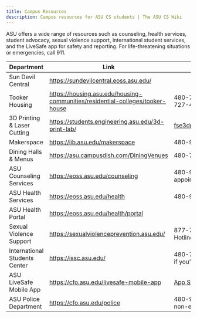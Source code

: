```yaml
---
title: Campus Resources
description: Campus resources for ASU CS students | The ASU CS Wiki
---
```


ASU offers a wide range of resources such as counseling, health services, student advocacy, sexual violence support, international student services, and the LiveSafe app for safety and reporting. For life-threatening situations or emergencies, call 911.

| Department                    | Link                                                                          | Contact                                                                                                                                                           |
| ----------------------------- | ----------------------------------------------------------------------------- | ----------------------------------------------------------------------------------------------------------------------------------------------------------------- |
| Sun Devil Central             | https://sundevilcentral.eoss.asu.edu/                                         |                                                                                                                                                                   |
| Tooker Housing                | https://housing.asu.edu/housing-communities/residential-colleges/tooker-house | 480-727-4956, 480-727-4957                                                                                                                                        |
| 3D Printing & Laser Cutting   | https://students.engineering.asu.edu/3d-print-lab/                            | fse3dprintlab@gmail.com                                                                                                                                           |
| Makerspace                    | https://lib.asu.edu/makerspace                                                | 480-965-4619                                                                                                                                                      |
| Dining Halls & Menus          | https://asu.campusdish.com/DiningVenues                                       | 480-727-3463                                                                                                                                                      |
| ASU Counseling Services       | https://eoss.asu.edu/counseling                                               | 480-965-6146 (for appointments)                                                                                                                                   |
| ASU Health Services           | https://eoss.asu.edu/health                                                   | 480-965-3349                                                                                                                                                      |
| ASU Health Portal             | https://eoss.asu.edu/health/portal                                            |                                                                                                                                                                   |
| Sexual Violence Support       | https://sexualviolenceprevention.asu.edu/                                     | 877-786-3385 (ASU Hotline)                                                                                                                                        |
| International Students Center | https://issc.asu.edu/                                                         | 480-727-4776 (Press 6 if you're an F1 student)                                                                                                                                                      |
| ASU LiveSafe Mobile App       | https://cfo.asu.edu/livesafe-mobile-app                                       | [App Store](https://itunes.apple.com/us/app/livesafe/), [Play Store](https://play.google.com/store/apps/details?id=com.livesafe.activities&pcampaignid=web_share) |
| ASU Police Department         | https://cfo.asu.edu/police                                                    | 480-965-3456 (for non-emergencies)                                                                                                                                |
